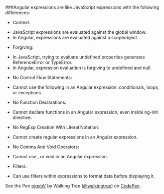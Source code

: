###Angular expressions are like JavaScript expressions with the following differences:

*	Context: 
  - JavaScript expressions are evaluated against the global window. 
  - In Angular, expressions are evaluated against a scopeobject.
*	Forgiving: 
  - In JavaScript, trying to evaluate undefined properties generates ReferenceError or TypeError. 
  - In Angular, expression evaluation is forgiving to undefined and null.
*	No Control Flow Statements: 
  - Cannot use the following in an Angular expression: conditionals, loops, or exceptions.
*	No Function Declarations: 
  - Cannot declare functions in an Angular expression, even inside ng-init directive.
*	No RegExp Creation With Literal Notation: 
  - Cannot create regular expressions in an Angular expression.
*	No Comma And Void Operators:
  - Cannot use , or void in an Angular expression.
*	Filters: 
  - Can use filters within expressions to format data before displaying it.


<p data-height="268" data-theme-id="0" data-slug-hash="pjqybV" data-default-tab="result" data-user="walkingtree" class='codepen'>See the Pen <a href='http://codepen.io/walkingtree/pen/pjqybV/'>pjqybV</a> by Walking Tree (<a href='http://codepen.io/walkingtree'>@walkingtree</a>) on <a href='http://codepen.io'>CodePen</a>.</p>
<script async src="//assets.codepen.io/assets/embed/ei.js"></script>
